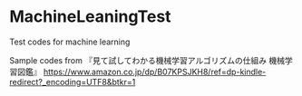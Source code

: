 # MachineLeaningTest
Test codes for machine learning

Sample codes from 『見て試してわかる機械学習アルゴリズムの仕組み 機械学習図鑑』
https://www.amazon.co.jp/dp/B07KPSJKH8/ref=dp-kindle-redirect?_encoding=UTF8&btkr=1
